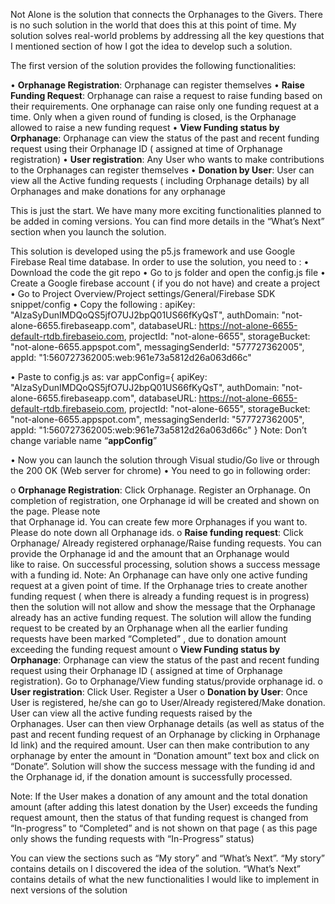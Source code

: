 Not Alone is the solution that connects the Orphanages to the Givers. There is no such solution in the world that does this at this point of time. My solution solves real-world problems by addressing all the key questions that I mentioned section of how I got the idea to develop such a solution.

The first version of the solution provides the following functionalities:

  •	**Orphanage Registration**: Orphanage can register themselves
  •	**Raise Funding Request**: Orphanage can raise a request to raise funding based on their requirements. One orphanage can raise only one funding request at a time. Only       when a given round of funding is closed, is the Orphanage allowed to raise a new funding request
  •	**View Funding status by Orphanage**: Orphanage can view the status of the past and recent funding request using their Orphanage ID ( assigned at time of Orphanage      
    registration)
  •	**User registration**: Any User who wants to make contributions to the Orphanages can register themselves
  •	**Donation by User**: User can view all the Active funding requests ( including Orphanage details) by all Orphanages and make donations for any orphanage


This is just the start. We have many more exciting functionalities planned to be added in coming versions. You can find more details in the “What’s Next” section when you launch the solution.

This solution is developed using the p5.js framework and use Google Firebase Real time database. In order to use the solution, you need to :
•	Download the code the git repo 
•	Go to js folder and open the config.js file
•	Create a Google firebase account ( if you do not have) and create a project
•	Go to Project Overview/Project settings/General/Firebase SDK snippet/config
•	Copy the following :
  apiKey: "AIzaSyDunIMDQoQS5jfO7UJ2bpQ01US66fKyQsT",
  authDomain: "not-alone-6655.firebaseapp.com",
  databaseURL: https://not-alone-6655-default-rtdb.firebaseio.com,
  projectId: "not-alone-6655",
  storageBucket: "not-alone-6655.appspot.com",
  messagingSenderId: "577727362005",
  appId: "1:560727362005:web:961e73a5812d26a063d66c"

•	Paste to config.js as:
  var appConfig={
    apiKey: "AIzaSyDunIMDQoQS5jfO7UJ2bpQ01US66fKyQsT",
    authDomain: "not-alone-6655.firebaseapp.com",
    databaseURL: https://not-alone-6655-default-rtdb.firebaseio.com,
    projectId: "not-alone-6655",
    storageBucket: "not-alone-6655.appspot.com",
    messagingSenderId: "577727362005",
    appId: "1:560727362005:web:961e73a5812d26a063d66c"
    }
  Note: Don’t change variable name “**appConfig**”

•	Now you can launch the solution through Visual studio/Go live or through the 200 OK (Web server for chrome)
•	You need to go in following order:

  o	**Orphanage Registration**: Click Orphanage. Register an Orphanage. On completion of registration, one Orphanage id will be created and shown on the page. Please note  
    that Orphanage id. You can create few more Orphanages if you want to. Please do note down all Orphanage ids.
  o	**Raise funding request**: Click Orphanage/ Already registered orphanage/Raise funding requests. You can provide the Orphanage id and the amount that an Orphanage would  
    like to raise. On successful processing, solution shows a success message with a funding id. 
    Note: 
    An Orphanage can have only one active funding request at a given point of time. If the Orphanage tries to create another funding request ( when there is already a funding     request is in progress) then the solution will not allow and show the message that the Orphanage already has an active funding request. 
    The solution will allow the funding request to be created by an Orphanage when all the earlier funding requests have been marked “Completed” , due to donation amount 
    exceeding the funding request amount
   o **View Funding status by Orphanage**: Orphanage can view the status of the past and recent funding request using their Orphanage ID ( assigned at time of Orphanage  
    registration). Go to Orphanage/View funding status/provide orphanage id. 
   o **User registration**: Click User. Register a User
   o **Donation by User**: Once User is registered, he/she can go to User/Already registered/Make donation. User can view all the active funding requests raised by the  
    Orphanages. 
    User can then view Orphanage details (as well as status of the past and recent funding request of an Orphanage by clicking in Orphanage Id link) and the required amount.     User can then make contribution to any orphanage by enter the amount in “Donation amount” text box and click on “Donate”.
    Solution will show the success message with the funding id and the  Orphanage id, if the donation amount is successfully processed.

Note:
If the User makes a donation of any amount and the total donation amount (after adding this latest donation by the User) exceeds the funding request amount, then the status of that funding request is changed from “In-progress” to “Completed” and is not shown on that page ( as this page only shows the funding requests with “In-Progress” status)

You can view the sections such as “My story” and “What’s Next”. “My story” contains details on I discovered the idea of the solution. “What’s Next” contains details of what the new functionalities I would like to implement in next versions of the solution

